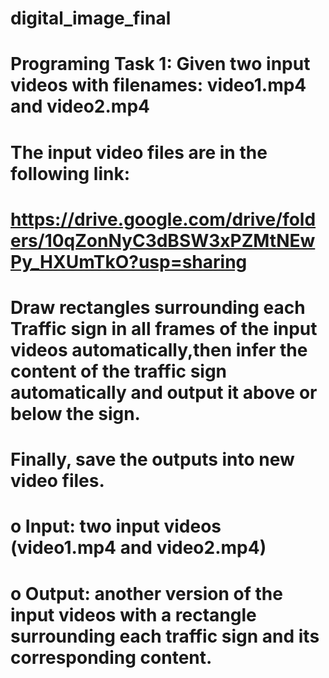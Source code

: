 # digital_image_final
#  Programing Task 1: Given two input videos with filenames: video1.mp4 and video2.mp4
# The input video files are in the following link:
#  https://drive.google.com/drive/folders/10qZonNyC3dBSW3xPZMtNEwPy_HXUmTkO?usp=sharing
#  Draw rectangles surrounding each Traffic sign in all frames of the input videos automatically,then infer the content of the traffic sign automatically and output it above or below the sign.
#  Finally, save the outputs into new video files.
#  o Input: two input videos (video1.mp4 and video2.mp4)
#  o Output: another version of the input videos with a rectangle surrounding each traffic sign  and its corresponding content.
